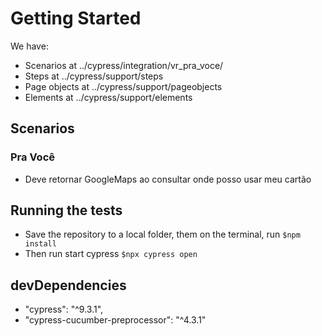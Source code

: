 <h1>Getting Started</h1>

We have:
- Scenarios at ../cypress/integration/vr_pra_voce/
- Steps at ../cypress/support/steps
- Page objects at ../cypress/support/pageobjects
- Elements at ../cypress/support/elements

<h2>Scenarios</h2>

<h3>Pra Você</h3>

- Deve retornar GoogleMaps ao consultar onde posso usar meu cartão

<h2>Running the tests</h2>

- Save the repository to a local folder, them on the terminal, run <code>$npm install</code>
- Then run start cypress <code>$npx cypress open</code>

<h2>devDependencies</h2>

- "cypress": "^9.3.1",
- "cypress-cucumber-preprocessor": "^4.3.1"
